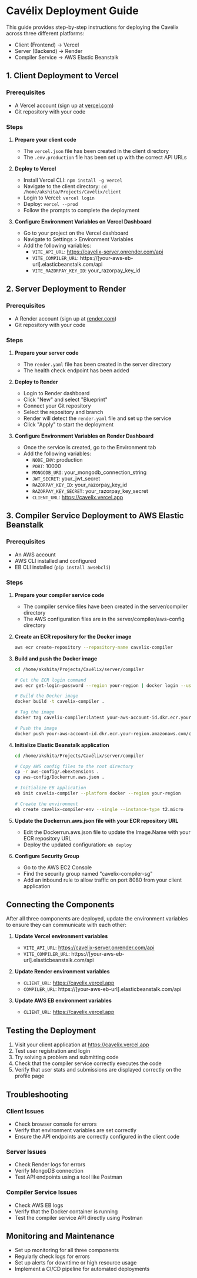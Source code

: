 # Cavélix Deployment Guide

This guide provides step-by-step instructions for deploying the Cavélix across three different platforms:
- Client (Frontend) → Vercel
- Server (Backend) → Render
- Compiler Service → AWS Elastic Beanstalk

## 1. Client Deployment to Vercel

### Prerequisites
- A Vercel account (sign up at [vercel.com](https://vercel.com))
- Git repository with your code

### Steps

1. **Prepare your client code**
   - The `vercel.json` file has been created in the client directory
   - The `.env.production` file has been set up with the correct API URLs

2. **Deploy to Vercel**
   - Install Vercel CLI: `npm install -g vercel`
   - Navigate to the client directory: `cd /home/akshita/Projects/Cavélix/client`
   - Login to Vercel: `vercel login`
   - Deploy: `vercel --prod`
   - Follow the prompts to complete the deployment

3. **Configure Environment Variables on Vercel Dashboard**
   - Go to your project on the Vercel dashboard
   - Navigate to Settings > Environment Variables
   - Add the following variables:
     - `VITE_API_URL`: https://cavelix-server.onrender.com/api
     - `VITE_COMPILER_URL`: https://[your-aws-eb-url].elasticbeanstalk.com/api
     - `VITE_RAZORPAY_KEY_ID`: your_razorpay_key_id

## 2. Server Deployment to Render

### Prerequisites
- A Render account (sign up at [render.com](https://render.com))
- Git repository with your code

### Steps

1. **Prepare your server code**
   - The `render.yaml` file has been created in the server directory
   - The health check endpoint has been added

2. **Deploy to Render**
   - Login to Render dashboard
   - Click "New" and select "Blueprint"
   - Connect your Git repository
   - Select the repository and branch
   - Render will detect the `render.yaml` file and set up the service
   - Click "Apply" to start the deployment

3. **Configure Environment Variables on Render Dashboard**
   - Once the service is created, go to the Environment tab
   - Add the following variables:
     - `NODE_ENV`: production
     - `PORT`: 10000
     - `MONGODB_URI`: your_mongodb_connection_string
     - `JWT_SECRET`: your_jwt_secret
     - `RAZORPAY_KEY_ID`: your_razorpay_key_id
     - `RAZORPAY_KEY_SECRET`: your_razorpay_key_secret
     - `CLIENT_URL`: https://cavelix.vercel.app

## 3. Compiler Service Deployment to AWS Elastic Beanstalk

### Prerequisites
- An AWS account
- AWS CLI installed and configured
- EB CLI installed (`pip install awsebcli`)

### Steps

1. **Prepare your compiler service code**
   - The compiler service files have been created in the server/compiler directory
   - The AWS configuration files are in the server/compiler/aws-config directory

2. **Create an ECR repository for the Docker image**
   ```bash
   aws ecr create-repository --repository-name cavelix-compiler
   ```

3. **Build and push the Docker image**
   ```bash
   cd /home/akshita/Projects/Cavélix/server/compiler
   
   # Get the ECR login command
   aws ecr get-login-password --region your-region | docker login --username AWS --password-stdin your-aws-account-id.dkr.ecr.your-region.amazonaws.com
   
   # Build the Docker image
   docker build -t cavelix-compiler .
   
   # Tag the image
   docker tag cavelix-compiler:latest your-aws-account-id.dkr.ecr.your-region.amazonaws.com/cavelix-compiler:latest
   
   # Push the image
   docker push your-aws-account-id.dkr.ecr.your-region.amazonaws.com/cavelix-compiler:latest
   ```

4. **Initialize Elastic Beanstalk application**
   ```bash
   cd /home/akshita/Projects/Cavélix/server/compiler
   
   # Copy AWS config files to the root directory
   cp -r aws-config/.ebextensions .
   cp aws-config/Dockerrun.aws.json .
   
   # Initialize EB application
   eb init cavelix-compiler --platform docker --region your-region
   
   # Create the environment
   eb create cavelix-compiler-env --single --instance-type t2.micro
   ```

5. **Update the Dockerrun.aws.json file with your ECR repository URL**
   - Edit the Dockerrun.aws.json file to update the Image.Name with your ECR repository URL
   - Deploy the updated configuration: `eb deploy`

6. **Configure Security Group**
   - Go to the AWS EC2 Console
   - Find the security group named "cavelix-compiler-sg"
   - Add an inbound rule to allow traffic on port 8080 from your client application

## Connecting the Components

After all three components are deployed, update the environment variables to ensure they can communicate with each other:

1. **Update Vercel environment variables**
   - `VITE_API_URL`: https://cavelix-server.onrender.com/api
   - `VITE_COMPILER_URL`: https://[your-aws-eb-url].elasticbeanstalk.com/api

2. **Update Render environment variables**
   - `CLIENT_URL`: https://cavelix.vercel.app
   - `COMPILER_URL`: https://[your-aws-eb-url].elasticbeanstalk.com/api

3. **Update AWS EB environment variables**
   - `CLIENT_URL`: https://cavelix.vercel.app

## Testing the Deployment

1. Visit your client application at https://cavelix.vercel.app
2. Test user registration and login
3. Try solving a problem and submitting code
4. Check that the compiler service correctly executes the code
5. Verify that user stats and submissions are displayed correctly on the profile page

## Troubleshooting

### Client Issues
- Check browser console for errors
- Verify that environment variables are set correctly
- Ensure the API endpoints are correctly configured in the client code

### Server Issues
- Check Render logs for errors
- Verify MongoDB connection
- Test API endpoints using a tool like Postman

### Compiler Service Issues
- Check AWS EB logs
- Verify that the Docker container is running
- Test the compiler service API directly using Postman

## Monitoring and Maintenance

- Set up monitoring for all three components
- Regularly check logs for errors
- Set up alerts for downtime or high resource usage
- Implement a CI/CD pipeline for automated deployments
